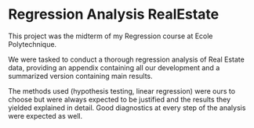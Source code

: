 # Regression Analysis RealEstate

This project was the midterm of my Regression course at Ecole Polytechnique. 

We were tasked to conduct a thorough regression analysis of Real Estate data, providing an appendix containing all our development and a summarized version containing main results. 

The methods used (hypothesis testing, linear regression) were ours to choose but were always expected to be justified and the results they yielded explained in detail. Good diagnostics at every step of the analysis were expected as well.
